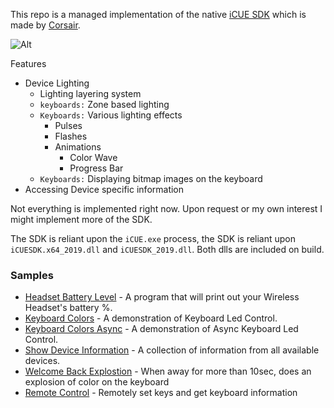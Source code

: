 This repo is a managed implementation of the native [iCUE SDK](https://github.com/CorsairOfficial/cue-sdk) which is made by [Corsair](https://github.com/CorsairOfficial/cue-sdk/releases).

![Alt](https://repobeats.axiom.co/api/embed/02619cff50e5af0e4a71a1967fa303876e0ac0b8.svg "Repobeats analytics image")

Features
- Device Lighting
    - Lighting layering system
    - `keyboards:` Zone based lighting
    - `Keyboards:` Various lighting effects
        - Pulses
        - Flashes
        - Animations
            - Color Wave
            - Progress Bar
    - `Keyboards:` Displaying bitmap images on the keyboard
- Accessing Device specific information

Not everything is implemented right now. Upon request or my own interest I might implement more of the SDK.

The SDK is reliant upon the `iCUE.exe` process, the SDK is reliant upon `iCUESDK.x64_2019.dll` and `iCUESDK_2019.dll`. Both dlls are included on build.

### Samples
- [Headset Battery Level](../src/Samples/HeadsetBatteryLevel/Program.cs) - A program that will print out your Wireless Headset's battery %.
- [Keyboard Colors](h../src/Samples/KeyboardColors/Program.cs) - A demonstration of Keyboard Led Control.
- [Keyboard Colors Async](../src/Samples/KeyboardColorsAsync/Program.cs) - A demonstration of Async Keyboard Led Control.
- [Show Device Information](../src/Samples/ShowDeviceInformation/Program.cs) - A collection of information from all available devices.
- [Welcome Back Explostion](../src/Samples//WelcomeBackExplosion/Program.cs) - When away for more than 10sec, does an explosion of color on the keyboard
- [Remote Control](../src/Samples/RemoteControl/) - Remotely set keys and get keyboard information